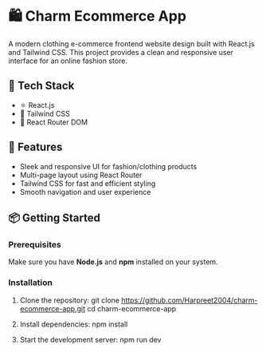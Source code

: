 # 🛍️ Charm Ecommerce App

A modern clothing e-commerce frontend website design built with React.js and Tailwind CSS. This project provides a clean and responsive user interface for an online fashion store.

## 🚀 Tech Stack

- ⚛️ React.js  
- 💨 Tailwind CSS  
- 🔁 React Router DOM  

## 📸 Features

- Sleek and responsive UI for fashion/clothing products  
- Multi-page layout using React Router  
- Tailwind CSS for fast and efficient styling  
- Smooth navigation and user experience  

## 📦 Getting Started

### Prerequisites

Make sure you have **Node.js** and **npm** installed on your system.

### Installation

1. Clone the repository:
   git clone https://github.com/Harpreet2004/charm-ecommerce-app.git
   cd charm-ecommerce-app

2. Install dependencies:
   npm install

3. Start the development server:
   npm run dev
